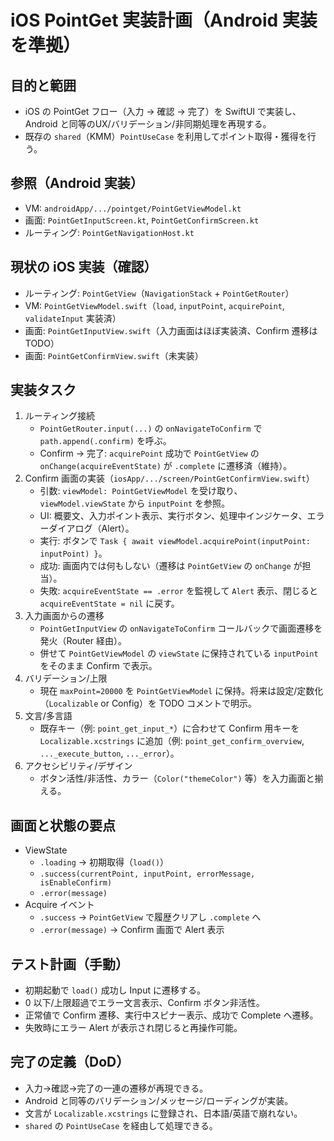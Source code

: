 # iOS PointGet 実装計画（Android 実装を準拠）

## 目的と範囲
- iOS の PointGet フロー（入力 → 確認 → 完了）を SwiftUI で実装し、Android と同等のUX/バリデーション/非同期処理を再現する。
- 既存の `shared`（KMM）`PointUseCase` を利用してポイント取得・獲得を行う。

## 参照（Android 実装）
- VM: `androidApp/.../pointget/PointGetViewModel.kt`
- 画面: `PointGetInputScreen.kt`, `PointGetConfirmScreen.kt`
- ルーティング: `PointGetNavigationHost.kt`

## 現状の iOS 実装（確認）
- ルーティング: `PointGetView`（`NavigationStack` + `PointGetRouter`）
- VM: `PointGetViewModel.swift`（`load`, `inputPoint`, `acquirePoint`, `validateInput` 実装済）
- 画面: `PointGetInputView.swift`（入力画面はほぼ実装済、Confirm 遷移は TODO）
- 画面: `PointGetConfirmView.swift`（未実装）

## 実装タスク
1) ルーティング接続
   - `PointGetRouter.input(...)` の `onNavigateToConfirm` で `path.append(.confirm)` を呼ぶ。
   - Confirm → 完了: `acquirePoint` 成功で `PointGetView` の `onChange(acquireEventState)` が `.complete` に遷移済（維持）。
2) Confirm 画面の実装（`iosApp/.../screen/PointGetConfirmView.swift`）
   - 引数: `viewModel: PointGetViewModel` を受け取り、`viewModel.viewState` から `inputPoint` を参照。
   - UI: 概要文、入力ポイント表示、実行ボタン、処理中インジケータ、エラーダイアログ（Alert）。
   - 実行: ボタンで `Task { await viewModel.acquirePoint(inputPoint: inputPoint) }`。
   - 成功: 画面内では何もしない（遷移は `PointGetView` の `onChange` が担当）。
   - 失敗: `acquireEventState == .error` を監視して `Alert` 表示、閉じると `acquireEventState = nil` に戻す。
3) 入力画面からの遷移
   - `PointGetInputView` の `onNavigateToConfirm` コールバックで画面遷移を発火（Router 経由）。
   - 併せて `PointGetViewModel` の `viewState` に保持されている `inputPoint` をそのまま Confirm で表示。
4) バリデーション/上限
   - 現在 `maxPoint=20000` を `PointGetViewModel` に保持。将来は設定/定数化（`Localizable` or Config）を TODO コメントで明示。
5) 文言/多言語
   - 既存キー（例: `point_get_input_*`）に合わせて Confirm 用キーを `Localizable.xcstrings` に追加（例: `point_get_confirm_overview`, `..._execute_button`, `..._error`）。
6) アクセシビリティ/デザイン
   - ボタン活性/非活性、カラー（`Color("themeColor")` 等）を入力画面と揃える。

## 画面と状態の要点
- ViewState
  - `.loading` → 初期取得（`load()`）
  - `.success(currentPoint, inputPoint, errorMessage, isEnableConfirm)`
  - `.error(message)`
- Acquire イベント
  - `.success` → `PointGetView` で履歴クリアし `.complete` へ
  - `.error(message)` → Confirm 画面で Alert 表示

## テスト計画（手動）
- 初期起動で `load()` 成功し Input に遷移する。
- 0 以下/上限超過でエラー文言表示、Confirm ボタン非活性。
- 正常値で Confirm 遷移、実行中スピナー表示、成功で Complete へ遷移。
- 失敗時にエラー Alert が表示され閉じると再操作可能。

## 完了の定義（DoD）
- 入力→確認→完了の一連の遷移が再現できる。
- Android と同等のバリデーション/メッセージ/ローディングが実装。
- 文言が `Localizable.xcstrings` に登録され、日本語/英語で崩れない。
- `shared` の `PointUseCase` を経由して処理できる。
